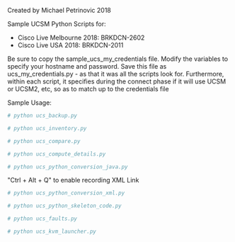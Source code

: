 Created by Michael Petrinovic 2018

Sample UCSM Python Scripts for:
* Cisco Live Melbourne 2018: BRKDCN-2602
* Cisco Live USA 2018: BRKDCN-2011

Be sure to copy the sample_ucs_my_credentials file. Modify the variables to specify your hostname and password. Save this file as ucs_my_credentials.py - as that it was all the scripts look for. Furthermore, within each script, it specifies during the connect phase if it will use UCSM or UCSM2, etc, so as to match up to the credentials file

Sample Usage:

```YAML
# python ucs_backup.py

# python ucs_inventory.py

# python ucs_compare.py

# python ucs_compute_details.py

# python ucs_python_conversion_java.py
```

"Ctrl + Alt + Q" to enable recording XML Link
```YAML
# python ucs_python_conversion_xml.py

# python ucs_python_skeleton_code.py

# python ucs_faults.py

# python ucs_kvm_launcher.py
```
